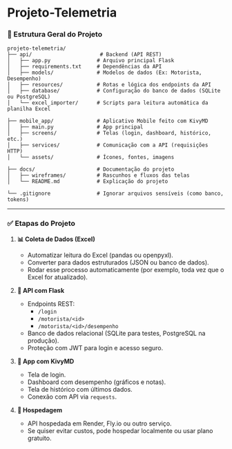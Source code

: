 # Projeto-Telemetria


### 📁 Estrutura Geral do Projeto

```
projeto-telemetria/
├── api/                      # Backend (API REST)
│   ├── app.py               # Arquivo principal Flask
│   ├── requirements.txt     # Dependências da API
│   ├── models/              # Modelos de dados (Ex: Motorista, Desempenho)
│   ├── resources/           # Rotas e lógica dos endpoints da API
│   ├── database/            # Configuração do banco de dados (SQLite ou PostgreSQL)
│   └── excel_importer/      # Scripts para leitura automática da planilha Excel

├── mobile_app/              # Aplicativo Mobile feito com KivyMD
│   ├── main.py              # App principal
│   ├── screens/             # Telas (login, dashboard, histórico, etc.)
│   ├── services/            # Comunicação com a API (requisições HTTP)
│   └── assets/              # Ícones, fontes, imagens

├── docs/                    # Documentação do projeto
│   ├── wireframes/          # Rascunhos e fluxos das telas
│   └── README.md            # Explicação do projeto

└── .gitignore               # Ignorar arquivos sensíveis (como banco, tokens)
```

---

### ✅ Etapas do Projeto

1. **📊 Coleta de Dados (Excel)**
   - Automatizar leitura do Excel (pandas ou openpyxl).
   - Converter para dados estruturados (JSON ou banco de dados).
   - Rodar esse processo automaticamente (por exemplo, toda vez que o Excel for atualizado).

2. **🔌 API com Flask**
   - Endpoints REST:
     - `/login`
     - `/motorista/<id>`
     - `/motorista/<id>/desempenho`
   - Banco de dados relacional (SQLite para testes, PostgreSQL na produção).
   - Proteção com JWT para login e acesso seguro.

3. **📱 App com KivyMD**
   - Tela de login.
   - Dashboard com desempenho (gráficos e notas).
   - Tela de histórico com últimos dados.
   - Conexão com API via `requests`.

4. **🚀 Hospedagem**
   - API hospedada em Render, Fly.io ou outro serviço.
   - Se quiser evitar custos, pode hospedar localmente ou usar plano gratuito.



